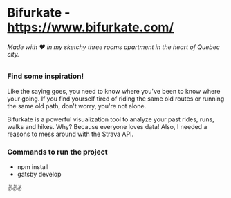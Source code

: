# Bifurkate - https://www.bifurkate.com/

###### Made with ❤️ in my sketchy three rooms apartment in the heart of Quebec city.

### Find some inspiration!

Like the saying goes, you need to know where you've been to know where your going. If you find yourself tired of riding the same old routes or running the same old path, don't worry, you're not alone.

Bifurkate is a powerful visualization tool to analyze your past rides, runs, walks and hikes. Why? Because everyone loves data! Also, I needed a reasons to mess around with the Strava API.

### Commands to run the project

- npm install
- gatsby develop

✌️✌✌
